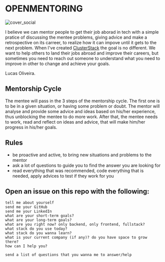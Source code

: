 # OPENMENTORING

![cover_social](https://user-images.githubusercontent.com/11979969/162140913-4553c604-1f81-4795-8597-f811766c8791.png)


I believe we can mentor people to get their job aborad in tech with a simple pratice of discussing the mentee problems, giving advice and make a retrospective on its carreer, to realize how it can impove until it gets to the next problem.
When I've created [ClusterStack](https://clustestack.io) the goal is no different. We want to help others to land their jobs abroad and improve their careers, but sometimes you need to reach out someone to understand what you need to improve in other to change and achieve your goals.

Lucas Oliveira.

## Mentorship Cycle
The mentee will pass in the 3 steps of the mentorship cycle. The first one is to be in a given situation, or having some problem or doubt.
The mentor will analyse and provide some advice and ideas based on his/her experience, thus unblocking the mentee to do more work.
After that, the mentee needs to work, read and reflect on ideas and advice, that will make him/her progress in his/her goals.

## Rules
- be proactive and active, to bring new situations and problems to the mentor
- ask a lot of questions to guide you to find the answer you are looking for
- read everything that was recommended, code everything that is needed, apply advices to test if they work for you

## Open an issue on this repo with the following:
```
tell me about yourself
send me your GitHub
send me your LinkedIn
what are your short-term goals?
what are your long-term goals?
what are you right now? only backend, only frontend, fullstack?
what stack do you use today?
what stack do you wanna learn?
what is your current company (if any)? do you have space to grow there?
how can I help you?

send a list of questions that you wanna me to answer/help
```
